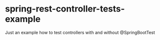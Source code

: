 # spring-rest-controller-tests-example

Just an example how to test controllers with and without @SpringBootTest
